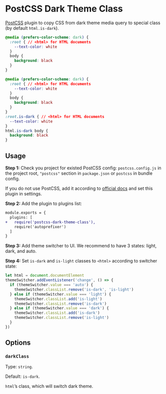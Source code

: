 # PostCSS Dark Theme Class

[PostCSS] plugin to copy CSS from dark theme media query to special class
(by default `html.is-dark`).

[PostCSS]: https://github.com/postcss/postcss

```css
@media (prefers-color-scheme: dark) {
  :root { // <html> for HTML documents
    --text-color: white
  }
  body {
    background: black
  }
}
```

```css
@media (prefers-color-scheme: dark) {
  :root { // <html> for HTML documents
    --text-color: white
  }
  body {
    background: black
  }
}
:root.is-dark { // <html> for HTML documents
  --text-color: white
}
html.is-dark body {
  background: black
}
```


## Usage

**Step 1:** Check you project for existed PostCSS config: `postcss.config.js`
in the project root, `"postcss"` section in `package.json`
or `postcss` in bundle config.

If you do not use PostCSS, add it according to [official docs]
and set this plugin in settings.

**Step 2:** Add the plugin to plugins list:

```diff
module.exports = {
  plugins: [
+   require('postcss-dark-theme-class'),
    require('autoprefixer')
  ]
}
```

**Step 3:** Add theme switcher to UI. We recommend to have 3 states: light,
dark, and auto.

**Step 4:** Set `is-dark` and `is-light` classes to `<html>` according
to switcher state:

```js
let html = document.documentElement
themeSwitcher.addEventListener('change', () => {
  if (themeSwitcher.value === 'auto') {
    themeSwitcher.classList.remove('is-dark', 'is-light')
  } else if (themeSwitcher.value === 'light') {
    themeSwitcher.classList.add('is-light')
    themeSwitcher.classList.remove('is-dark')
  } else if (themeSwitcher.value === 'dark') {
    themeSwitcher.classList.add('is-dark')
    themeSwitcher.classList.remove('is-light')
  }
})
```

[official docs]: https://github.com/postcss/postcss#usage


## Options

### `darkClass`

Type: `string`.

Default: `is-dark`.

`html`’s class, which will switch dark theme.

